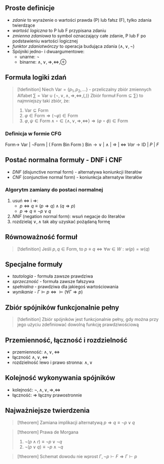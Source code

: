 ## Proste definicje
- _zdanie_ to wyrażenie o wartości prawda (P) lub fałsz (F), tylko zdania twierdzące
- _wartość logiczna_ to P lub F przypisana zdaniu
- _zmienna zdaniowa_ to symbol oznaczający całe zdanie, P lub F po podstawieniu wartości logicznej
- _funktor zdaniotwórczy_ to operacja budująca zdania ($\wedge, \vee, \lnot$)
- Spójniki jedno- i dwuargumentowe:
	- unarne: $\lnot$
	- binarne: $\wedge, \vee, \Rightarrow, \Leftrightarrow, \oplus$
## Formuła logiki zdań
>[!definition]
Niech $\text{Var} = \{p_{1}, p_{2},\dots\}$ - przeliczalny zbiór zmiennych
Alfabet $\sum = \text{Var} \cup \left\{ \lnot, \vee, \wedge, \Rightarrow, \Leftrightarrow, (,) \right\}$
Zbiór formuł $\text{Form} \subseteq \sum \}$ to najmniejszy taki zbiór, że:
>1. $\text{Var} \subseteq \text{Form}$
>2. $\varphi \in \text{Form} \Rightarrow (\lnot \varphi) \in \text{Form}$
>3. $\varphi, \psi \in \text{Form} \wedge \circ \in \left\{ \wedge, \vee, \Rightarrow, \Leftrightarrow \right\} \Rightarrow \left( \varphi \circ \phi \right) \in \text{Form}$

### Definicja w formie CFG
$\text{Form} \rightarrow$ $\text{Var}$ $| \ \lnot \text{Form}$ $\text{| ( Form Bin Form )}$
$\text{Bin} \rightarrow \vee \ |\ \wedge \ |\ \Rightarrow \ |\ \Leftrightarrow$
$Var \rightarrow \text{ID} \ | \ P \ | \ F$

## Postać normalna formuły - DNF i CNF
- _DNF_ (disjunctive normal form) - alternatywa koniunkcji literałów
- _CNF_ (conjunctive normal form) - koniunkcja alternatyw literałów

### Algorytm zamiany do postaci normalnej
1. usuń $\Leftrightarrow$ i $\Rightarrow$:
	- $p \Leftrightarrow q \equiv \left( p \Rightarrow q \right) \wedge \left( q \Rightarrow p \right)$
	- $p \Rightarrow q \equiv \lnot p \vee q$
2. _NNF_ (negation normal form): wsuń negacje do literałów
3. rozdzielaj $\vee, \wedge$ tak aby uzyskać pożądaną formę
## Równoważność formuł
>[!definition]
Jeśli $p, q \in \text{Form}$, to $p \equiv q \Leftrightarrow \forall w \in W: w(p) = w(q)$

## Specjalne formuły
- _tautologia_ - formuła zawsze prawdziwa
- _sprzeczność_ - formuła zawsze fałszywa
- _spełnialna_ - prawdziwa dla jakiegoś wartościowania
- _wynikanie_ - $\Gamma \vDash p \Leftrightarrow \vDash \left( \forall \Gamma \Rightarrow p \right)$
## Zbiór spójników funkcjonalnie pełny
>[!definition]
>Zbiór spójników jest funkcjonalnie pełny, gdy można przy jego użyciu zdefiniować dowolną funkcję prawdziwościową

## Przemienność, łączność i rozdzielność
- przemienność: $\wedge, \vee, \Leftrightarrow$
- łączność $\wedge, \vee, \Leftrightarrow$
- rozdzielność lewo i prawo stronna: $\wedge, \vee$

## Kolejność wykonywania spójników
- kolejność: $\lnot, \wedge, \vee, \Rightarrow, \Leftrightarrow$
- łączność: $\Rightarrow$ łączny prawostronnie

## Najważniejsze twierdzenia
>[!theorem] Zamiana implikacji alternatywą
>$p \Rightarrow q \equiv \lnot p \vee q$

>[!theorem] Prawa de Morgana
>1. $\lnot (p \wedge r) \equiv \lnot p \vee \lnot q$
>2. $\lnot(p \vee q) \equiv \lnot p \wedge \lnot q$

>[!theorem] Schemat dowodu nie wprost
>$\Gamma,\lnot p \vdash F \Rightarrow \Gamma \vdash p$


